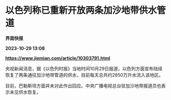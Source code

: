 # 以色列称已重新开放两条加沙地带供水管道
**界面快报**

**2023-10-29 13:08**

**https://www.jiemian.com/article/10303791.html**

央视新闻消息，据《以色列时报》当地时间10月29日报道，以色列方面宣布陆续恢复了两条通往加沙地带管道的供水，目前每天总共约2850万升水流入该地区。

目前，巴勒斯坦方面并未对此作出回应。中央广播电视总台驻加沙地带报道员也表示未见供水恢复。